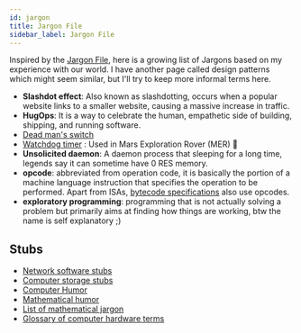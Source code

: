 ```yaml
---
id: jargon
title: Jargon File
sidebar_label: Jargon File
---
```


Inspired by the [Jargon File](https://en.wikipedia.org/wiki/Jargon_File), here is a growing list of Jargons based on my experience with our world. I have another page called design patterns which might seem similar, but I'll try to keep more informal terms here.

- **Slashdot effect**: Also known as slashdotting, occurs when a popular website links to a smaller website, causing a massive increase in traffic.
- **HugOps**: It is a way to celebrate the human, empathetic side of building, shipping, and running software.
- [Dead man's switch](https://en.wikipedia.org/wiki/Dead_man%27s_switch)
- [Watchdog timer](https://en.wikipedia.org/wiki/Watchdog_timer) : Used in Mars Exploration Rover (MER) 🚀
- **Unsolicited daemon**: A daemon process that sleeping for a long time, legends say it can sometime have 0 RES memory.
- **opcode**: abbreviated from operation code, it is basically the portion of a machine language instruction that specifies the operation to be performed. Apart from ISAs, [bytecode specifications](/docs/notes/study/os/elf) also use opcodes.
- **exploratory programming**: programming that is not actually solving a problem but primarily aims at finding how things are working, btw the name is self explanatory ;)

## Stubs

- [Network software stubs](https://en.wikipedia.org/wiki/Category:Network_software_stubs)
- [Computer storage stubs](https://en.wikipedia.org/wiki/Category:Computer_storage_stubs)
- [Computer Humor](https://en.wikipedia.org/wiki/Category:Computer_humor)
- [Mathematical humor](https://en.wikipedia.org/wiki/Category:Mathematical_humor)
- [List of mathematical jargon](https://en.wikipedia.org/wiki/List_of_mathematical_jargon)
- [Glossary of computer hardware terms](https://en.wikipedia.org/wiki/Glossary_of_computer_hardware_terms)
